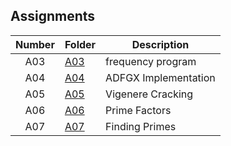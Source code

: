 ## Assignments

| Number | Folder | Description |
| :----: | ------ | ----------- |
| A03 | <a href="https://github.com/Kyrie-Ma/4663-Cryptography-Ma/tree/master/Assignments/A03" >  A03 | frequency program |
| A04 | <a href="https://github.com/Kyrie-Ma/4663-Cryptography-Ma/tree/master/Assignments/A04" >  A04 | ADFGX Implementation |
| A05 | <a href="https://github.com/Kyrie-Ma/4663-Cryptography-Ma/tree/master/Assignments/A05" >  A05 | Vigenere Cracking |
| A06 | <a href="https://github.com/Kyrie-Ma/4663-Cryptography-Ma/tree/master/Assignments/A06" >  A06 | Prime Factors |
| A07 | <a href="https://github.com/Kyrie-Ma/4663-Cryptography-Ma/tree/master/Assignments/A07" >  A07 | Finding Primes |
